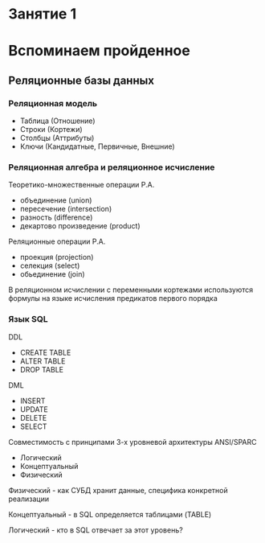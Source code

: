 # Занятие 1
# Вспоминаем пройденное

## Реляционные базы данных

### Реляционная модель

* Таблица (Отношение)
* Строки (Кортежи)
* Столбцы (Аттрибуты)
* Ключи (Кандидатные, Первичные, Внешние)

### Реляционная алгебра и реляционное исчисление

Теоретико-множественные операции Р.А.

* объединение (union)
* пересечение (intersection)
* разность (difference)
* декартово произведение (product)

Реляционные операции Р.А.

* проекция (projection)
* селекция (select)
* обьединение (join)

В реляционном исчислении с переменными кортежами используются формулы на языке исчисления предикатов первого порядка

### Язык SQL

DDL

* CREATE TABLE
* ALTER TABLE
* DROP TABLE

DML

* INSERT
* UPDATE
* DELETE
* SELECT

Совместимость с принципами 3-х уровневой архитектуры ANSI/SPARC

* Логический
* Концептуальный
* Физический

Физический - как СУБД хранит данные, специфика конкретной реализации

Концептуальный - в SQL определяется таблицами (TABLE)

Логический - кто в SQL отвечает за этот уровень?
